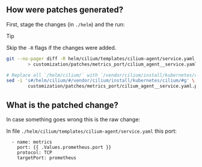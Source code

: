 ## How were patches generated?

First, stage the changes (in `./helm`) and the run:

> [!TIP]
> Skip the `-R` flags if the changes were added.

```bash
git --no-pager diff -R helm/cilium/templates/cilium-agent/service.yaml \
        > customization/patches/metrics_port/cilium_agent__service.yaml.patch

# Replace all `/helm/cilium/` with `/vendor/cilium/install/kubernetes/cilium/`.
sed -i 's#/helm/cilium/#/vendor/cilium/install/kubernetes/cilium/#g' \
        customization/patches/metrics_port/cilium_agent__service.yaml.patch
```

## What is the patched change?

In case something goes wrong this is the raw change:

In file `./helm/cilium/templates/cilium-agent/service.yaml` this port:

```
  - name: metrics
    port: {{ .Values.prometheus.port }}
    protocol: TCP
    targetPort: prometheus
```

